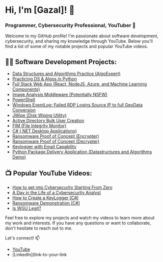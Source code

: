 # Hi, I'm [Gazal]! 👋
### Programmer, Cybersecurity Professional, YouTuber 🎥

Welcome to my GitHub profile! I'm passionate about software development, cybersecurity, and sharing my knowledge through YouTube. Below you'll find a list of some of my notable projects and popular YouTube videos.

## 👨‍💻 Software Development Projects:
- [Data Structures and Algorithms Practice (AlgoExpert)](https://www.whizlabs.com/learn/course/aws-solutions-architect-associate/153/lab)
- [Practicing DS & Algos in Python](link)
- [Full Stack Web App (React, NodeJS, Azure, and Machine Learning Components)](link)
- [Image Analysis Middleware (Potentially NSFW)](link)
- [PowerShell](link)
- [Windows EventLog: Failed RDP Logins Source IP to full GeoData Conversion](link)
- [JWipe (Disk Wiping Utility)](link)
- [Active Directory Bulk User Creation](link)
- [FIM (File Integrity Monitor)](link)
- [C# (.NET Desktop Applications)](link)
- [Ransomware Proof of Concept (Encrypter)](link)
- [Ransomware Proof of Concept (Decrypter)](link)
- [Keylogger with Email Capability](link)
- [Python Package Delivery Application (Datastructures and Algorithms Demo)](link)

## 📺 Popular YouTube Videos:
- [How to get into Cybersecurity Starting From Zero](link)
- [A Day in the Life of a Cybersecurity Analyst](link)
- [How to Create a KeyLogger (C#)](link)
- [Ransomware Demonstration (C#)](link)
- [Is WGU Legit?](link)

Feel free to explore my projects and watch my videos to learn more about my work and interests. If you have any questions or want to collaborate, don't hesitate to reach out to me.

Let's connect! 📫
- [YouTube](link-to-your-youtube-channel)
- [LinkedIn](link-to-your-link
